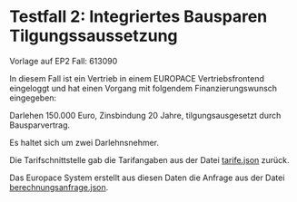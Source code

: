 # Testfall 2: Integriertes Bausparen Tilgungssaussetzung

Vorlage auf EP2 Fall: 613090   

In diesem Fall ist ein Vertrieb in einem EUROPACE Vertriebsfrontend eingeloggt und
hat einen Vorgang mit folgendem Finanzierungswunsch eingegeben:

Darlehen 150.000 Euro, Zinsbindung 20 Jahre, tilgungsausgesetzt durch Bausparvertrag.

Es haltet sich um zwei Darlehnsnehmer.

Die Tarifschnittstelle gab die Tarifangaben aus der Datei [tarife.json](tarife.json) zurück.

Das Europace System erstellt aus diesen Daten die Anfrage aus der Datei [berechnungsanfrage.json](berechnungsanfrage.json).



